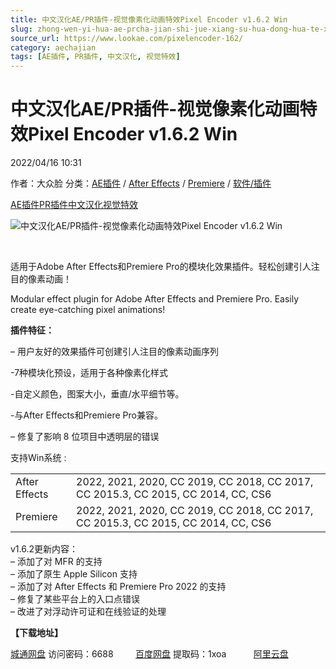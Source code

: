 ```yaml
---
title: 中文汉化AE/PR插件-视觉像素化动画特效Pixel Encoder v1.6.2 Win
slug: zhong-wen-yi-hua-ae-prcha-jian-shi-jue-xiang-su-hua-dong-hua-te-xiao-pixel-encoder-v1-6-2-win
source_url: https://www.lookae.com/pixelencoder-162/
category: aechajian
tags: [AE插件, PR插件, 中文汉化, 视觉特效]
---
```

# 中文汉化AE/PR插件-视觉像素化动画特效Pixel Encoder v1.6.2 Win

2022/04/16 10:31

作者：大众脸
分类：[AE插件](https://www.lookae.com/after-effects/aechajian/) / [After Effects](https://www.lookae.com/after-effects/) / [Premiere](https://www.lookae.com/qitarjcj/premierezy/) / [软件/插件](https://www.lookae.com/qitarjcj/)

[AE插件](https://www.lookae.com/tag/ae%e6%8f%92%e4%bb%b6/)[PR插件](https://www.lookae.com/tag/pr%e6%8f%92%e4%bb%b6/)[中文汉化](https://www.lookae.com/tag/%e4%b8%ad%e6%96%87%e6%b1%89%e5%8c%96/)[视觉特效](https://www.lookae.com/tag/%e8%a7%86%e8%a7%89%e7%89%b9%e6%95%88/)

![中文汉化AE/PR插件-视觉像素化动画特效Pixel Encoder v1.6.2 Win](https://www.lookae.com/wp-content/uploads/2021/05/Pixel-Encoder-.jpg "中文汉化AE/PR插件-视觉像素化动画特效Pixel Encoder v1.6.2 Win-LookAE.com")

[﻿﻿﻿](https://cloud.video.taobao.com//play/u/705956171/p/1/e/6/t/1/309120611084.mp4)

适用于Adobe After Effects和Premiere Pro的模块化效果插件。轻松创建引人注目的像素动画！

Modular effect plugin for Adobe After Effects and Premiere Pro. Easily create eye-catching pixel animations!

**插件特征：**

– 用户友好的效果插件可创建引人注目的像素动画序列

-7种模块化预设，适用于各种像素化样式

-自定义颜色，图案大小，垂直/水平细节等。

-与After Effects和Premiere Pro兼容。

– 修复了影响 8 位项目中透明层的错误

支持Win系统 :

|  |  |
| --- | --- |
| After Effects | 2022, 2021, 2020, CC 2019, CC 2018, CC 2017, CC 2015.3, CC 2015, CC 2014, CC, CS6 |
| Premiere | 2022, 2021, 2020, CC 2019, CC 2018, CC 2017, CC 2015.3, CC 2015, CC 2014, CC, CS6 |

v1.6.2更新内容：  
– 添加了对 MFR 的支持  
– 添加了原生 Apple Silicon 支持  
– 添加了对 After Effects 和 Premiere Pro 2022 的支持  
– 修复了某些平台上的入口点错误  
– 改进了对浮动许可证和在线验证的处理

**【下载地址】**

[城通网盘](https://url70.ctfile.com/f/2827370-568779361-8eb32d) 访问密码：6688         [百度网盘](https://pan.baidu.com/s/1bGijD1LYzlWmev9Y4sXOrQ?pwd=1xoa) 提取码：1xoa           [阿里云盘](https://www.aliyundrive.com/s/mdQvaMzknGw)
